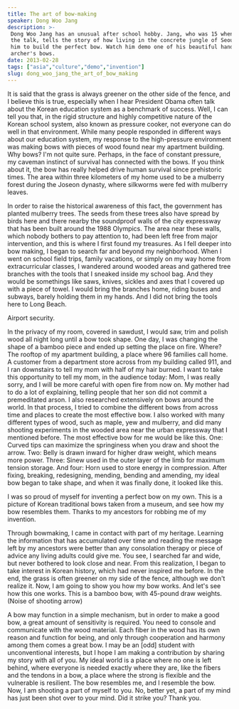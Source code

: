 ```yaml
---
title: The art of bow-making
speaker: Dong Woo Jang
description: >-
 Dong Woo Jang has an unusual after school hobby. Jang, who was 15 when he gave
 the talk, tells the story of how living in the concrete jungle of Seoul inspired
 him to build the perfect bow. Watch him demo one of his beautiful hand-crafted
 archer's bows.
date: 2013-02-28
tags: ["asia","culture","demo","invention"]
slug: dong_woo_jang_the_art_of_bow_making
---
```


It is said that the grass is always greener on the other side of the fence, and I believe
this is true, especially when I hear President Obama often talk about the Korean education
system as a benchmark of success. Well, I can tell you that, in the rigid structure and
highly competitive nature of the Korean school system, also known as pressure cooker, not
everyone can do well in that environment. While many people responded in different ways
about our education system, my response to the high-pressure environment was making bows
with pieces of wood found near my apartment building. Why bows? I'm not quite sure.
Perhaps, in the face of constant pressure, my caveman instinct of survival has connected
with the bows. If you think about it, the bow has really helped drive human survival since
prehistoric times. The area within three kilometers of my home used to be a mulberry
forest during the Joseon dynasty, where silkworms were fed with mulberry
leaves.

In order to raise the historical awareness of this fact, the government has planted
mulberry trees. The seeds from these trees also have spread by birds here and there nearby
the soundproof walls of the city expressway that has been built around the 1988 Olympics.
The area near these walls, which nobody bothers to pay attention to, had been left free
from major intervention, and this is where I first found my treasures. As I fell deeper
into bow making, I began to search far and beyond my neighborhood. When I went on school
field trips, family vacations, or simply on my way home from extracurricular classes, I
wandered around wooded areas and gathered tree branches with the tools that I sneaked
inside my school bag. And they would be somethings like saws, knives, sickles and axes
that I covered up with a piece of towel. I would bring the branches home, riding buses and
subways, barely holding them in my hands. And I did not bring the tools here to Long
Beach.

Airport security.

In the privacy of my room, covered in sawdust, I would saw, trim and polish wood all night
long until a bow took shape. One day, I was changing the shape of a bamboo piece and ended
up setting the place on fire. Where? The rooftop of my apartment building, a place where
96 families call home. A customer from a department store across from my building called
911, and I ran downstairs to tell my mom with half of my hair burned. I want to take this
opportunity to tell my mom, in the audience today: Mom, I was really sorry, and I will be
more careful with open fire from now on. My mother had to do a lot of explaining, telling
people that her son did not commit a premeditated arson. I also researched extensively on
bows around the world. In that process, I tried to combine the different bows from across
time and places to create the most effective bow. I also worked with many different types
of wood, such as maple, yew and mulberry, and did many shooting experiments in the wooded
area near the urban expressway that I mentioned before. The most effective bow for me would
be like this. One: Curved tips can maximize the springiness when you draw and shoot the
arrow. Two: Belly is drawn inward for higher draw weight, which means more power. Three:
Sinew used in the outer layer of the limb for maximum tension storage. And four: Horn used
to store energy in compression. After fixing, breaking, redesigning, mending, bending and
amending, my ideal bow began to take shape, and when it was finally done, it looked like
this.

I was so proud of myself for inventing a perfect bow on my own. This is a picture of
Korean traditional bows taken from a museum, and see how my bow resembles them. Thanks to
my ancestors for robbing me of my invention. 

Through bowmaking, I came in contact with part of my heritage. Learning the information
that has accumulated over time and reading the message left by my ancestors were better
than any consolation therapy or piece of advice any living adults could give me. You see,
I searched far and wide, but never bothered to look close and near. From this realization,
I began to take interest in Korean history, which had never inspired me before. In the
end, the grass is often greener on my side of the fence, although we don't realize it. Now,
I am going to show you how my bow works. And let's see how this one works. This is a
bamboo bow, with 45-pound draw weights. (Noise of shooting arrow) 

A bow may function in a simple mechanism, but in order to make a good bow, a great amount
of sensitivity is required. You need to console and communicate with the wood material.
Each fiber in the wood has its own reason and function for being, and only through
cooperation and harmony among them comes a great bow. I may be an [odd] student with
unconventional interests, but I hope I am making a contribution by sharing my story with
all of you. My ideal world is a place where no one is left behind, where everyone is needed
exactly where they are, like the fibers and the tendons in a bow, a place where the strong
is flexible and the vulnerable is resilient. The bow resembles me, and I resemble the bow.
Now, I am shooting a part of myself to you. No, better yet, a part of my mind has just
been shot over to your mind. Did it strike you? Thank you.

<!--
ad_duration=3.33
event="TED2013"
external_start_time=0
intro_duration=11.82
is_subtitle_required="False"
is_talk_featured="True"
language="en"
language_swap="False"
native_language="en"
number_of_related_talks=6
number_of_speakers=1
number_of_subtitled_videos=31
number_of_tags=4
number_of_talk_download_languages=31
number_of_talk_more_resources=0
number_of_talk_recommendations=0
number_of_talks_take_actions=0
post_ad_duration=0.83
published_timestamp="2013-11-01 15:01:04"
recording_date="2013-02-28"
speaker_description="Bow designer"
speaker_is_published=1
speaker_name="Dong Woo Jang"
speaker_what_others_say="At 14, he already found what fascinates him in life."
talk_name="The art of bow-making"
talks_tags=["asia","culture","demo","invention"]
url_audio="https://download.ted.com/talks/DongWooJang_2013.mp3?apikey=acme-roadrunner"
url_photo_speaker="https://pe.tedcdn.com/images/ted/842872b65735ef3c189e78abe2ddc29c76183800_254x191.jpg"
url_photo_talk="https://pe.tedcdn.com/images/ted/7e34a9ccd1180aff93ab629e43df9812fa21719d_1600x1200.jpg"
url_webpage="https://www.ted.com/talks/dong_woo_jang_the_art_of_bow_making"
video_type_name="TED Stage Talk"
-->
